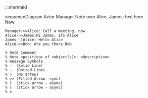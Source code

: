 :::mermaid

sequenceDiagram
    Actor Manager
    Note over Alice, James: text here<br/>Now
     
    
   
    Manager->>Alice: Call a meeting, now
    Alice->>James:Hi James, Its Alice
    James--)Alice: Hello Alice
    Alice->>Bob: Are you there Bob 

    % Note Comment
    % Note <position> of <object(s)>: <description>
    % message Symbols
    % -  (Solid Line)
    % -- (Dotted Line)
    % >  (No arrow)
    % >> (Filled Arrow -sync)
    % )  (stick arrow - async)
    % )  (stick arrow - async)
    % x
    

    
  